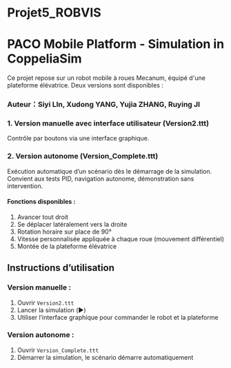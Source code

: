 # Projet5_ROBVIS
# PACO Mobile Platform - Simulation in CoppeliaSim
Ce projet repose sur un robot mobile à roues Mecanum, équipé d'une plateforme élévatrice. Deux versions sont disponibles :

### Auteur：Siyi LIn, Xudong YANG, Yujia ZHANG, Ruying JI

### 1. Version manuelle avec interface utilisateur (Version2.ttt)
Contrôle par boutons via une interface graphique.


### 2. Version autonome (Version_Complete.ttt)
Exécution automatique d’un scénario dès le démarrage de la simulation. Convient aux tests PID, navigation autonome, démonstration sans intervention.

#### Fonctions disponibles :
1. Avancer tout droit
2. Se déplacer latéralement vers la droite 
3. Rotation horaire sur place de 90°
4. Vitesse personnalisée appliquée à chaque roue (mouvement différentiel)
5. Montée de la plateforme élévatrice


## Instructions d’utilisation

### Version manuelle :
1. Ouvrir `Version2.ttt`
2. Lancer la simulation (▶️)
3. Utiliser l’interface graphique pour commander le robot et la plateforme

### Version autonome :
1. Ouvrir `Version_Complete.ttt`
2. Démarrer la simulation, le scénario démarre automatiquement

